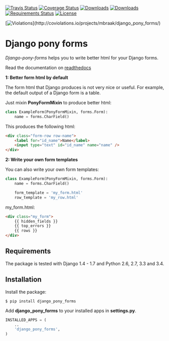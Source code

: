 [![Travis Status](https://secure.travis-ci.org/mbraak/django_pony_forms.png)](http://travis-ci.org/mbraak/django_pony_forms) [![Coverage Status](https://coveralls.io/repos/mbraak/django_pony_forms/badge.png?branch=master)](https://coveralls.io/r/mbraak/django_pony_forms) [![Downloads](https://pypip.in/d/django_pony_forms/badge.png)](https://pypi.python.org/pypi/django_pony_forms/) [![Downloads](https://pypip.in/v/django_pony_forms/badge.png)](https://pypi.python.org/pypi/django_pony_forms/) [![Requirements Status](https://requires.io/github/mbraak/django_pony_forms/requirements.png?branch=master)](https://requires.io/github/mbraak/django_pony_forms/requirements/?branch=master) [![License](https://pypip.in/license/django_pony_forms/badge.png)](https://pypi.python.org/pypi/django_pony_forms/)


[![Violations](https://coviolations.io/projects/mbraak/django_pony_forms/badge/?)](http://coviolations.io/projects/mbraak/django_pony_forms/)


Django pony forms
=================

*Django-pony-forms* helps you to write better html for your Django forms.

Read the documentation on [readthedocs](http://django_pony_forms.readthedocs.org/en/latest/index.html)

**1: Better form html by default**

The form html that Django produces is not very nice or useful. For example, the default output of a Django form is a table.

Just mixin **PonyFormMixin** to produce better html:

```python
class ExampleForm(PonyFormMixin, forms.Form):
    name = forms.CharField()
```

This produces the following html:

```html
<div class="form-row row-name">
    <label for="id_name">Name</label>
    <input type="text" id="id_name" name="name" />
</div>
```

**2: Write your own form templates**

You can also write your own form templates:

```python
class ExampleForm(PonyFormMixin, forms.Form):
    name = forms.CharField()

    form_template = 'my_form.html'
    row_template = 'my_row.html'
```

my_form.html:

```html
<div class="my_form">
    {{ hidden_fields }}
    {{ top_errors }}
    {{ rows }}
</div>
```

Requirements
------------

The package is tested with Django 1.4 - 1.7 and Python 2.6, 2.7, 3.3 and 3.4.

Installation
------------

Install the package:

```
$ pip install django_pony_forms
```

Add **django_pony_forms** to your installed apps in **settings.py**.

```python
INSTALLED_APPS = (
    ..
    'django_pony_forms',
)
```
